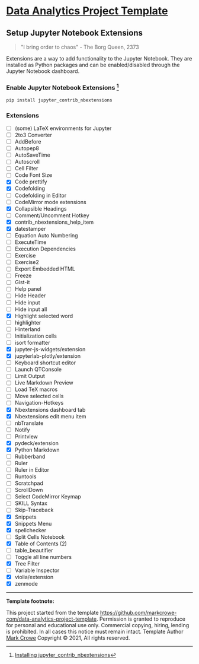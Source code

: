 
# [Data Analytics Project Template](./../../..)

## Setup Jupyter Notebook Extensions

> "I bring order to chaos" - The Borg Queen, 2373

Extensions are a way to add functionality to the Jupyter Notebook. They are installed as Python packages and can be enabled/disabled through the Jupyter Notebook dashboard.

### Enable Jupyter Notebook Extensions [^enable-extensions]

[^enable-extensions]: [Installing jupyter_contrib_nbextensions](https://jupyter-contrib-nbextensions.readthedocs.io/en/latest/install.html)

```bash
pip install jupyter_contrib_nbextensions
```

### Extensions

- [ ] (some) LaTeX environments for Jupyter
- [ ] 2to3 Converter
- [ ] AddBefore
- [ ] Autopep8
- [ ] AutoSaveTime
- [ ] Autoscroll
- [ ] Cell Filter
- [ ] Code Font Size
- [x] Code prettify
- [x] Codefolding
- [ ] Codefolding in Editor
- [ ] CodeMirror mode extensions
- [x] Collapsible Headings
- [ ] Comment/Uncomment Hotkey
- [x] contrib_nbextensions_help_item
- [x] datestamper
- [ ] Equation Auto Numbering
- [ ] ExecuteTime
- [ ] Execution Dependencies
- [ ] Exercise
- [ ] Exercise2
- [ ] Export Embedded HTML
- [ ] Freeze
- [ ] Gist-it
- [ ] Help panel
- [ ] Hide Header
- [ ] Hide input
- [ ] Hide input all
- [x] Highlight selected word
- [ ] highlighter
- [ ] Hinterland
- [ ] Initialization cells
- [ ] isort formatter
- [x] jupyter-js-widgets/extension
- [x] jupyterlab-plotly/extension
- [ ] Keyboard shortcut editor
- [ ] Launch QTConsole
- [ ] Limit Output
- [ ] Live Markdown Preview
- [ ] Load TeX macros
- [ ] Move selected cells
- [ ] Navigation-Hotkeys
- [x] Nbextensions dashboard tab
- [x] Nbextensions edit menu item
- [ ] nbTranslate
- [ ] Notify
- [ ] Printview
- [x] pydeck/extension
- [x] Python Markdown
- [ ] Rubberband
- [ ] Ruler
- [ ] Ruler in Editor
- [ ] Runtools
- [ ] Scratchpad
- [ ] ScrollDown
- [ ] Select CodeMirror Keymap
- [ ] SKILL Syntax
- [ ] Skip-Traceback
- [x] Snippets
- [x] Snippets Menu
- [x] spellchecker
- [ ] Split Cells Notebook
- [x] Table of Contents (2)
- [ ] table_beautifier
- [ ] Toggle all line numbers
- [x] Tree Filter
- [ ] Variable Inspector
- [x] violia/extension
- [x] zenmode

---
**Template footnote:**

This project started from the template <https://github.com/markcrowe-com/data-analytics-project-template>. Permission is granted to reproduce for personal and educational use only. Commercial copying, hiring, lending is prohibited. In all cases this notice must remain intact. Template Author [Mark Crowe](https://github.com/markcrowe-com/) Copyright &copy; 2021, All rights reserved.

